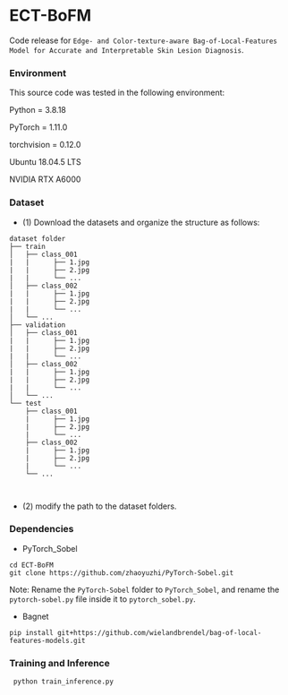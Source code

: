 


# ECT-BoFM

Code release for `Edge- and Color-texture-aware Bag-of-Local-Features Model for Accurate and Interpretable Skin Lesion Diagnosis`.
 

### Environment

This source code was tested in the following environment:

Python = 3.8.18

PyTorch = 1.11.0

torchvision = 0.12.0

Ubuntu 18.04.5 LTS

NVIDIA RTX A6000

### Dataset

* (1) Download the datasets and organize the structure as follows:
```
dataset folder
├── train
│   ├── class_001
|   |      ├── 1.jpg
|   |      ├── 2.jpg
|   |      └── ...
│   ├── class_002
|   |      ├── 1.jpg
|   |      ├── 2.jpg
|   |      └── ...
│   └── ...
├── validation
│   ├── class_001
|   |      ├── 1.jpg
|   |      ├── 2.jpg
|   |      └── ...
│   ├── class_002
|   |      ├── 1.jpg
|   |      ├── 2.jpg
|   |      └── ...
│   └── ...
└── test
    ├── class_001
    |      ├── 1.jpg
    |      ├── 2.jpg
    |      └── ...
    ├── class_002
    |      ├── 1.jpg
    |      ├── 2.jpg
    |      └── ...
    └── ...

    
```
* (2) modify the path to the dataset folders.

### Dependencies

* PyTorch_Sobel
```
cd ECT-BoFM
git clone https://github.com/zhaoyuzhi/PyTorch-Sobel.git
```
Note: Rename the `PyTorch-Sobel` folder to `PyTorch_Sobel`, and rename the `pytorch-sobel.py` file inside it to `pytorch_sobel.py`.


* Bagnet
```
pip install git+https://github.com/wielandbrendel/bag-of-local-features-models.git
```

### Training and Inference
```
 python train_inference.py
 ```


